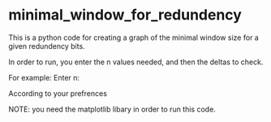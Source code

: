 # minimal_window_for_redundency

This is a python code for creating a graph of the minimal window size for a given redundency bits.

In order to run, you enter the n values needed, and then the deltas to check.

For example:
Enter n:


According to your prefrences

NOTE: you need the matplotlib libary in order to run this code.
